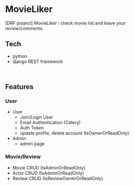 # MovieLiker
 [DRF project] MovieLiker
 : check movie list and leave your review/comments.

## Tech
- python 
- django REST framework 

<br>

## Features
### User
- User
   - Join/Login User 
   - Email Authentication (Celery)
   - Auth Token
   - update profile, delete account (IsOwnerOrReadOnly)
- Admin
   - admin page 

### Movie/Review
- Movie CRUD (IsAdminOrReadOnly)
- Actor CRUD (IsAdminOrReadOnly)
- Review CRUD (IsReviewOwnerOrReadOnly)
